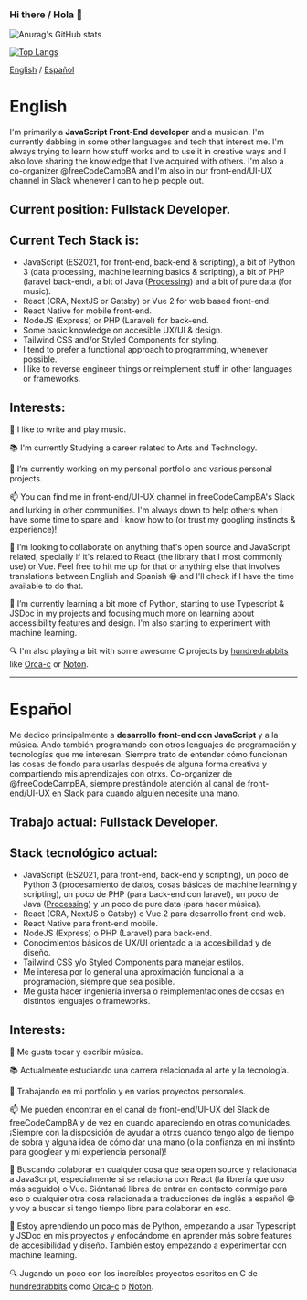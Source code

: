 ### Hi there / Hola 👋

![Anurag's GitHub stats](https://github-readme-stats.vercel.app/api?username=royeden&count_private=true&theme=github_dark&show_icons=true)

[![Top Langs](https://github-readme-stats.vercel.app/api/top-langs/?username=royeden&count_private=true&layout=compact&theme=github_dark&show_icons=true)](https://github.com/anuraghazra/github-readme-stats)


[English](#english) / [Español](#español)

# English

I'm primarily a **JavaScript Front-End developer** and a musician. I'm currently dabbing in some other languages and tech that interest me.
I'm always trying to learn how stuff works and to use it in creative ways and I also love sharing the knowledge that I've acquired with others.
I'm also a co-organizer @freeCodeCampBA and I'm also in our front-end/UI-UX channel in Slack whenever I can to help people out.

## Current position: Fullstack Developer.

## Current Tech Stack is:
- JavaScript (ES2021, for front-end, back-end & scripting), a bit of Python 3 (data processing, machine learning basics & scripting), a bit of PHP (laravel back-end), a bit of Java ([Processing](processing.org)) and a bit of pure data (for music).
- React (CRA, NextJS or Gatsby) or Vue 2 for web based front-end.
- React Native for mobile front-end.
- NodeJS (Express) or PHP (Laravel) for back-end.
- Some basic knowledge on accesible UX/UI & design.
- Tailwind CSS and/or Styled Components for styling.
- I tend to prefer a functional approach to programming, whenever possible.
- I like to reverse engineer things or reimplement stuff in other languages or frameworks.

## Interests:
🎵️ I like to write and play music.

📚️ I'm currently Studying a career related to Arts and Technology.

🔭 I’m currently working on my personal portfolio and various personal projects.

📫 You can find me in front-end/UI-UX channel in freeCodeCampBA's Slack and lurking in other communities. I'm always down to help others when I have some time to spare and I know how to (or trust my googling instincts & experience)!

🤝️ I’m looking to collaborate on anything that's open source and JavaScript related, specially if it's related to React (the library that I most commonly use) or Vue. Feel free to hit me up for that or anything else that involves translations between English and Spanish 😁️ and I'll check if I have the time available to do that.

🌱 I’m currently learning a bit more of Python, starting to use Typescript & JSDoc in my projects and focusing much more on learning about accessibility features and design. I'm also starting to experiment with machine learning.

🔍 I'm also playing a bit with some awesome C projects by [hundredrabbits](https://100r.co/site/home.html) like [Orca-c](https://100r.co/site/orca.html) or [Noton](https://git.sr.ht/~rabbits/noton).

---

# Español
Me dedico principalmente a **desarrollo front-end con JavaScript** y a la música. Ando también programando con otros lenguajes de programación y tecnologías que me interesan.
Siempre trato de entender cómo funcionan las cosas de fondo para usarlas después de alguna forma creativa y compartiendo mis aprendizajes con otrxs.
Co-organizer de @freeCodeCampBA, siempre prestándole atención al canal de front-end/UI-UX en Slack para cuando alguien necesite una mano.

## Trabajo actual: Fullstack Developer.

## Stack tecnológico actual:
- JavaScript (ES2021, para front-end, back-end y scripting), un poco de Python 3 (procesamiento de datos, cosas básicas de machine learning y scripting), un poco de PHP (para back-end con laravel), un poco de Java ([Processing](processing.org)) y un poco de pure data (para hacer música).
- React (CRA, NextJS o Gatsby) o Vue 2 para desarrollo front-end web.
- React Native para front-end mobile.
- NodeJS (Express) o PHP (Laravel) para back-end.
- Conocimientos básicos de UX/UI orientado a la accesibilidad y de diseño.
- Tailwind CSS y/o Styled Components para manejar estilos.
- Me interesa por lo general una aproximación funcional a la programación, siempre que sea posible.
- Me gusta hacer ingeniería inversa o reimplementaciones de cosas en distintos lenguajes o frameworks.

## Interests:
🎵️ Me gusta tocar y escribir música.

📚️ Actualmente estudiando una carrera relacionada al arte y la tecnología.

🔭 Trabajando en mi portfolio y en varios proyectos personales.

📫 Me pueden encontrar en el canal de front-end/UI-UX del Slack de freeCodeCampBA y de vez en cuando apareciendo en otras comunidades. ¡Siempre con la disposición de ayudar a otrxs cuando tengo algo de tiempo de sobra y alguna idea de cómo dar una mano (o la confianza en mi instinto para googlear y mi experiencia personal)!

🤝️ Buscando colaborar en cualquier cosa que sea open source y relacionada a JavaScript, especialmente si se relaciona con React (la librería que uso más seguido) o Vue. Siéntansé libres de entrar en contacto conmigo para eso o cualquier otra cosa relacionada a traducciones de inglés a español 😁️ y voy a buscar si tengo tiempo libre para colaborar en eso.

🌱 Estoy aprendiendo un poco más de Python, empezando a usar Typescript y JSDoc en mis proyectos y enfocándome en aprender más sobre features de accesibilidad y diseño. También estoy empezando a experimentar con machine learning.

🔍 Jugando un poco con los increíbles proyectos escritos en C de [hundredrabbits](https://100r.co/site/home.html) como [Orca-c](https://100r.co/site/orca.html) o [Noton](https://git.sr.ht/~rabbits/noton).
